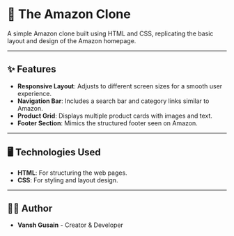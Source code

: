 # 🛒 The Amazon Clone

A simple Amazon clone built using HTML and CSS, replicating the basic layout and design of the Amazon homepage.

---

## ✨ Features

- **Responsive Layout**: Adjusts to different screen sizes for a smooth user experience.
- **Navigation Bar**: Includes a search bar and category links similar to Amazon.
- **Product Grid**: Displays multiple product cards with images and text.
- **Footer Section**: Mimics the structured footer seen on Amazon.

---

## 🖥️ Technologies Used

- **HTML**: For structuring the web pages.
- **CSS**: For styling and layout design.

---

## 👨‍💻 Author

- **Vansh Gusain** - Creator & Developer
